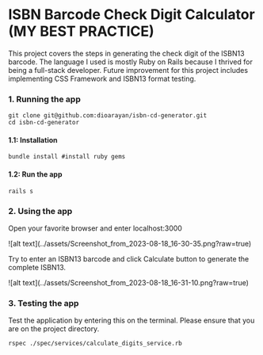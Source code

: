 <h1>ISBN Barcode Check Digit Calculator (MY BEST PRACTICE)</h1>

This project covers the steps in generating the check digit of the ISBN13 barcode. The language I used is mostly Ruby on Rails because I thrived for being a full-stack developer. Future improvement for this project includes implementing CSS Framework and ISBN13 format testing.


<h3>1. Running the app</h3>

```
git clone git@github.com:dioarayan/isbn-cd-generator.git
cd isbn-cd-generator
```

<h4>1.1: Installation</h4>

```
bundle install #install ruby gems
```

<h4>1.2: Run the app</h4>

``` 
rails s
```


<h3>2. Using the app</h3>

Open your favorite browser and enter localhost:3000

<p>
  ![alt text](../assets/Screenshot_from_2023-08-18_16-30-35.png?raw=true)
</p>

Try to enter an ISBN13 barcode and click Calculate button to generate the complete ISBN13.

<p>
  ![alt text](../assets/Screenshot_from_2023-08-18_16-31-10.png?raw=true)
</p>

<h3>3. Testing the app </h3>

Test the application by entering this on the terminal. Please ensure that you are on the project directory.

```
rspec ./spec/services/calculate_digits_service.rb
```

